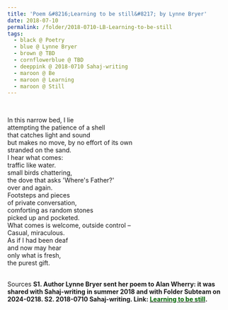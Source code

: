 ```yaml
---
title: 'Poem &#8216;Learning to be still&#8217; by Lynne Bryer'
date: 2018-07-10
permalink: /folder/2018-0710-LB-Learning-to-be-still
tags:
  - black @ Poetry
  - blue @ Lynne Bryer
  - brown @ TBD
  - cornflowerblue @ TBD
  - deeppink @ 2018-0710 Sahaj-writing
  - maroon @ Be  
  - maroon @ Learning
  - maroon @ Still
---
```


<br>

<p>
In this narrow bed, I lie<br>
attempting the patience of a shell<br>
that catches light and sound<br>
but makes no move, by no effort of its own<br>
stranded on the sand.<br>
I hear what comes:<br>
traffic like water.<br>
small birds chattering,<br>
the dove that asks 'Where's Father?'<br>
over and again.<br>
Footsteps and pieces<br>
of private conversation,<br>
comforting as random stones<br>
picked up and pocketed.<br>
What comes is welcome, outside control –<br>
Casual, miraculous.<br>
As if I had been deaf<br>
and now may hear<br>
only what is fresh,<br>
the purest gift.<br>
</p>

<br>

<wave-list>
<list-title color="DarkSeaGreen" width="40">Sources</list-title>
  <list-item color="BlanchedAlmond"  width="285"><b> S1. Author Lynne Bryer sent her poem to Alan Wherry: it was shared with Sahaj-writing in summer 2018 and with Folder Subteam on 2024-0218.</list-item>
  <list-item color="Lavender" width="285"><b> S2. 2018-0710 Sahaj-writing.</b> Link: <a href="https://richpay.wixsite.com/sahaj-writing/forum/writings/learning-to-be-still"><font color="DarkGreen">Learning to be still</font></a>.</list-item>
</wave-list>